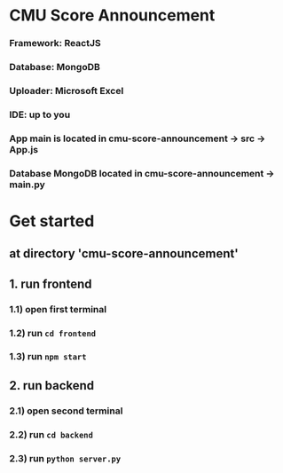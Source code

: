 # CMU Score Announcement

### Framework: ReactJS
### Database: MongoDB
### Uploader: Microsoft Excel
### IDE: up to you
### App main is located in cmu-score-announcement -> src -> App.js
### Database MongoDB located in cmu-score-announcement -> main.py

# Get started
## at directory 'cmu-score-announcement'
## 1. run frontend
###   1.1) open first terminal
###   1.2) run ``` cd frontend ```
###   1.3) run ``` npm start ``` 
## 2. run backend
###   2.1) open second terminal
###   2.2) run ``` cd backend ```
###   2.3) run ``` python server.py ```
